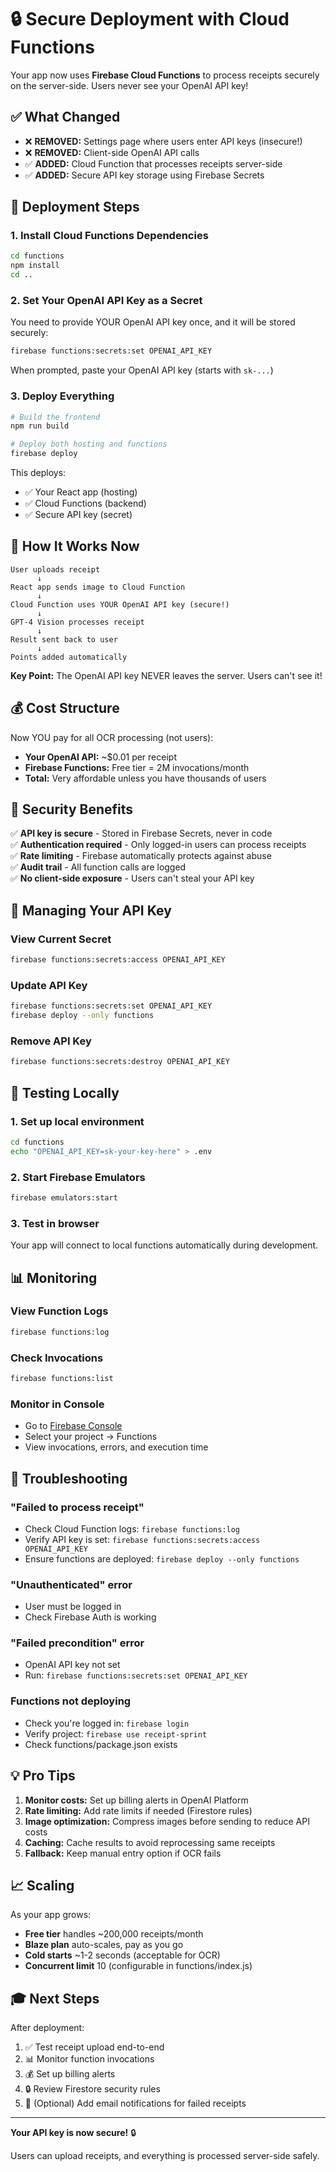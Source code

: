 # 🔒 Secure Deployment with Cloud Functions

Your app now uses **Firebase Cloud Functions** to process receipts securely on the server-side. Users never see your OpenAI API key!

## ✅ What Changed

- ❌ **REMOVED:** Settings page where users enter API keys (insecure!)
- ❌ **REMOVED:** Client-side OpenAI API calls
- ✅ **ADDED:** Cloud Function that processes receipts server-side
- ✅ **ADDED:** Secure API key storage using Firebase Secrets

## 🚀 Deployment Steps

### 1. Install Cloud Functions Dependencies

```bash
cd functions
npm install
cd ..
```

### 2. Set Your OpenAI API Key as a Secret

You need to provide YOUR OpenAI API key once, and it will be stored securely:

```bash
firebase functions:secrets:set OPENAI_API_KEY
```

When prompted, paste your OpenAI API key (starts with `sk-...`)

### 3. Deploy Everything

```bash
# Build the frontend
npm run build

# Deploy both hosting and functions
firebase deploy
```

This deploys:
- ✅ Your React app (hosting)
- ✅ Cloud Functions (backend)
- ✅ Secure API key (secret)

## 🎯 How It Works Now

```
User uploads receipt
      ↓
React app sends image to Cloud Function
      ↓
Cloud Function uses YOUR OpenAI API key (secure!)
      ↓
GPT-4 Vision processes receipt
      ↓
Result sent back to user
      ↓
Points added automatically
```

**Key Point:** The OpenAI API key NEVER leaves the server. Users can't see it!

## 💰 Cost Structure

Now YOU pay for all OCR processing (not users):

- **Your OpenAI API:** ~$0.01 per receipt
- **Firebase Functions:** Free tier = 2M invocations/month
- **Total:** Very affordable unless you have thousands of users

## 🔐 Security Benefits

✅ **API key is secure** - Stored in Firebase Secrets, never in code  
✅ **Authentication required** - Only logged-in users can process receipts  
✅ **Rate limiting** - Firebase automatically protects against abuse  
✅ **Audit trail** - All function calls are logged  
✅ **No client-side exposure** - Users can't steal your API key

## 📝 Managing Your API Key

### View Current Secret
```bash
firebase functions:secrets:access OPENAI_API_KEY
```

### Update API Key
```bash
firebase functions:secrets:set OPENAI_API_KEY
firebase deploy --only functions
```

### Remove API Key
```bash
firebase functions:secrets:destroy OPENAI_API_KEY
```

## 🧪 Testing Locally

### 1. Set up local environment
```bash
cd functions
echo "OPENAI_API_KEY=sk-your-key-here" > .env
```

### 2. Start Firebase Emulators
```bash
firebase emulators:start
```

### 3. Test in browser
Your app will connect to local functions automatically during development.

## 📊 Monitoring

### View Function Logs
```bash
firebase functions:log
```

### Check Invocations
```bash
firebase functions:list
```

### Monitor in Console
- Go to [Firebase Console](https://console.firebase.google.com/)
- Select your project → Functions
- View invocations, errors, and execution time

## 🐛 Troubleshooting

### "Failed to process receipt"
- Check Cloud Function logs: `firebase functions:log`
- Verify API key is set: `firebase functions:secrets:access OPENAI_API_KEY`
- Ensure functions are deployed: `firebase deploy --only functions`

### "Unauthenticated" error
- User must be logged in
- Check Firebase Auth is working

### "Failed precondition" error
- OpenAI API key not set
- Run: `firebase functions:secrets:set OPENAI_API_KEY`

### Functions not deploying
- Check you're logged in: `firebase login`
- Verify project: `firebase use receipt-sprint`
- Check functions/package.json exists

## 💡 Pro Tips

1. **Monitor costs:** Set up billing alerts in OpenAI Platform
2. **Rate limiting:** Add rate limits if needed (Firestore rules)
3. **Image optimization:** Compress images before sending to reduce API costs
4. **Caching:** Cache results to avoid reprocessing same receipts
5. **Fallback:** Keep manual entry option if OCR fails

## 📈 Scaling

As your app grows:

- **Free tier** handles ~200,000 receipts/month
- **Blaze plan** auto-scales, pay as you go
- **Cold starts** ~1-2 seconds (acceptable for OCR)
- **Concurrent limit** 10 (configurable in functions/index.js)

## 🎓 Next Steps

After deployment:
1. ✅ Test receipt upload end-to-end
2. 📊 Monitor function invocations
3. 💰 Set up billing alerts
4. 🔒 Review Firestore security rules
5. 📧 (Optional) Add email notifications for failed receipts

---

**Your API key is now secure!** 🔒

Users can upload receipts, and everything is processed server-side safely.

